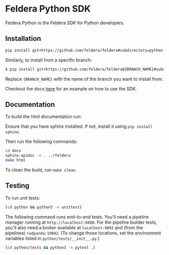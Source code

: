 # Feldera Python SDK

Feldera Python is the Feldera SDK for Python developers.

## Installation

```bash
pip install git+https://github.com/feldera/feldera#subdirectory=python
```

Similarly, to install from a specific branch:

```bash
$ pip install git+https://github.com/feldera/feldera@{BRANCH_NAME}#subdirectory=python
```

Replace `{BRANCH_NAME}` with the name of the branch you want to install from.

Checkout the docs [here](./feldera/__init__.py) for an example on how to use the SDK.

## Documentation

To build the html documentation run:

Ensure that you have sphinx installed. If not, install it using `pip install sphinx`.

Then run the following commands:

```bash
cd docs
sphinx-apidoc -o . ../feldera
make html
```

To clean the build, run `make clean`.

## Testing

To run unit tests:

```bash
(cd python && python3 -m unittest)
```

The following command runs end-to-end tests.  You'll need a pipeline
manager running at `http://localhost:8080`.  For the pipeline builder
tests, you'll also need a broker available at `localhost:9092` and
(from the pipelines) `redpanda:19092`.  (To change those locations,
set the environment variables listed in `python/tests/__init__.py`.)

```bash
(cd python/tests && python3 -m pytest .)
```
